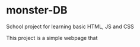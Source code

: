 # monster-DB
School project for learning basic HTML, JS and CSS

This project is a simple webpage that 
